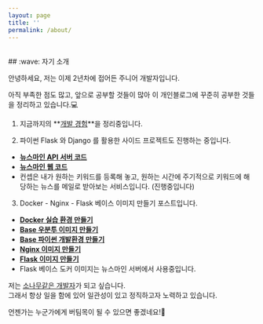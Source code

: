```yaml
---
layout: page
title: ''
permalink: /about/
---
```


<br>
## :wave: 자기 소개

안녕하세요, 저는 이제 2년차에 접어든 주니어 개발자입니다.<br>

아직 부족한 점도 많고, 앞으로 공부할 것들이 많아
이 개인블로그에 꾸준히 공부한 것들을 정리하고 있습니다.:computer:<br>

1. 지금까지의 **<a href="{{ site.github.url }}{% link _posts/etc/2021-04-17-project-experiences.markdown %}" target="_blank">개발 경험</a>**을 정리중입니다.

2. 파이썬 Flask 와 Django 를 활용한 사이드 프로젝트도 진행하는 중입니다.
- **<a href="https://github.com/daesungRa/newsmine" target="_blank">뉴스마인 API 서버 코드</a>**
- **<a href="https://github.com/daesungRa/newsmine-web" target="_blank">뉴스마인 웹 코드</a>**
- 컨셉은 내가 원하는 키워드를 등록해 놓고, 원하는 시간에 주기적으로 키워드에 해당하는 뉴스를 메일로 받아보는 서비스입니다. (진행중입니다)

3. Docker - Nginx - Flask 베이스 이미지 만들기 포스트입니다.
- **<a href="{{ site.github.url }}{% link _posts/docker/2020-10-10-docker-config.markdown %}" target="_blank">Docker 실습 환경 만들기</a>**
- **<a href="{{ site.github.url }}{% link _posts/docker/2020-10-11-docker-base.markdown %}" target="_blank">Base 우분투 이미지 만들기</a>**
- **<a href="{{ site.github.url }}{% link _posts/docker/2020-10-14-docker-base-python.markdown %}" target="_blank">Base 파이썬 개발환경 만들기</a>**
- **<a href="{{ site.github.url }}{% link _posts/docker/2020-10-18-docker-nginx.markdown %}" target="_blank">Nginx 이미지 만들기</a>**
- **<a href="{{ site.github.url }}{% link _posts/docker/2020-10-19-docker-flask.markdown %}" target="_blank">Flask 이미지 만들기</a>**
- Flask 베이스 도커 이미지는 뉴스마인 서버에서 사용중입니다.

저는 <a href="{{ site.github.url }}{% link _posts/daily/2020-05-23-namu.markdown %}" target="_blank">소나무같은 개발자</a>가
되고 싶습니다.<br>
그래서 항상 일을 함에 있어 일관성이 있고 정직하고자 노력하고 있습니다.

언젠가는 누군가에게 버팀목이 될 수 있으면 좋겠네요!:evergreen_tree:
